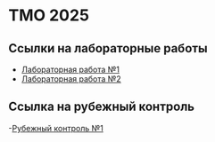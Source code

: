 # TMO 2025
## Ссылки на лабораторные работы
- [Лабораторная работа №1](https://github.com/rtpadalko/TMO/tree/EDA)
- [Лабораторная работа №2](https://github.com/rtpadalko/TMO/tree/MISSING)
## Ссылка на рубежный контроль
-[Рубежный контроль №1](https://github.com/rtpadalko/TMO/tree/rk1)
